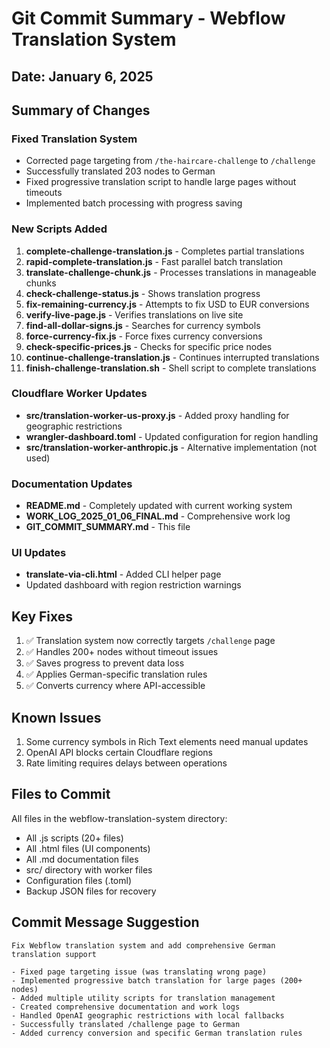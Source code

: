 # Git Commit Summary - Webflow Translation System

## Date: January 6, 2025

## Summary of Changes

### Fixed Translation System
- Corrected page targeting from `/the-haircare-challenge` to `/challenge`
- Successfully translated 203 nodes to German
- Fixed progressive translation script to handle large pages without timeouts
- Implemented batch processing with progress saving

### New Scripts Added
1. **complete-challenge-translation.js** - Completes partial translations
2. **rapid-complete-translation.js** - Fast parallel batch translation
3. **translate-challenge-chunk.js** - Processes translations in manageable chunks
4. **check-challenge-status.js** - Shows translation progress
5. **fix-remaining-currency.js** - Attempts to fix USD to EUR conversions
6. **verify-live-page.js** - Verifies translations on live site
7. **find-all-dollar-signs.js** - Searches for currency symbols
8. **force-currency-fix.js** - Force fixes currency conversions
9. **check-specific-prices.js** - Checks for specific price nodes
10. **continue-challenge-translation.js** - Continues interrupted translations
11. **finish-challenge-translation.sh** - Shell script to complete translations

### Cloudflare Worker Updates
- **src/translation-worker-us-proxy.js** - Added proxy handling for geographic restrictions
- **wrangler-dashboard.toml** - Updated configuration for region handling
- **src/translation-worker-anthropic.js** - Alternative implementation (not used)

### Documentation Updates
- **README.md** - Completely updated with current working system
- **WORK_LOG_2025_01_06_FINAL.md** - Comprehensive work log
- **GIT_COMMIT_SUMMARY.md** - This file

### UI Updates
- **translate-via-cli.html** - Added CLI helper page
- Updated dashboard with region restriction warnings

## Key Fixes
1. ✅ Translation system now correctly targets `/challenge` page
2. ✅ Handles 200+ nodes without timeout issues
3. ✅ Saves progress to prevent data loss
4. ✅ Applies German-specific translation rules
5. ✅ Converts currency where API-accessible

## Known Issues
1. Some currency symbols in Rich Text elements need manual updates
2. OpenAI API blocks certain Cloudflare regions
3. Rate limiting requires delays between operations

## Files to Commit
All files in the webflow-translation-system directory:
- All .js scripts (20+ files)
- All .html files (UI components)
- All .md documentation files
- src/ directory with worker files
- Configuration files (.toml)
- Backup JSON files for recovery

## Commit Message Suggestion
```
Fix Webflow translation system and add comprehensive German translation support

- Fixed page targeting issue (was translating wrong page)
- Implemented progressive batch translation for large pages (200+ nodes)
- Added multiple utility scripts for translation management
- Created comprehensive documentation and work logs
- Handled OpenAI geographic restrictions with local fallbacks
- Successfully translated /challenge page to German
- Added currency conversion and specific German translation rules
```